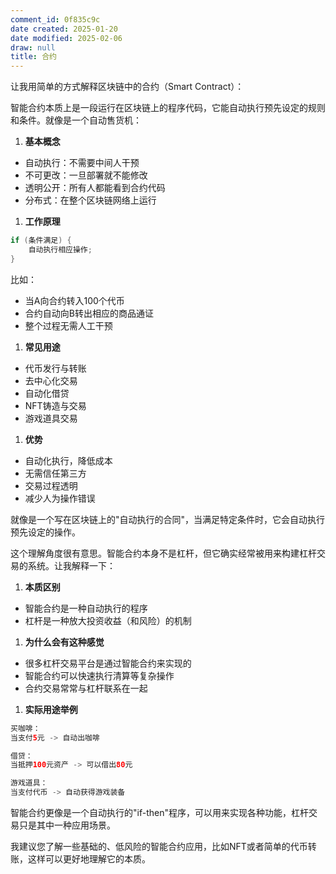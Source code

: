 ```yaml
---
comment_id: 0f835c9c
date created: 2025-01-20
date modified: 2025-02-06
draw: null
title: 合约
---
```

让我用简单的方式解释区块链中的合约（Smart Contract）：

智能合约本质上是一段运行在区块链上的程序代码，它能自动执行预先设定的规则和条件。就像是一个自动售货机：

1. **基本概念**
- 自动执行：不需要中间人干预
- 不可更改：一旦部署就不能修改
- 透明公开：所有人都能看到合约代码
- 分布式：在整个区块链网络上运行

1. **工作原理**

```Java
if (条件满足) {
    自动执行相应操作;
}
```

比如：

- 当A向合约转入100个代币
- 合约自动向B转出相应的商品通证
- 整个过程无需人工干预

1. **常见用途**
- 代币发行与转账
- 去中心化交易
- 自动化借贷
- NFT铸造与交易
- 游戏道具交易

1. **优势**
- 自动化执行，降低成本
- 无需信任第三方
- 交易过程透明
- 减少人为操作错误

就像是一个写在区块链上的"自动执行的合同"，当满足特定条件时，它会自动执行预先设定的操作。

这个理解角度很有意思。智能合约本身不是杠杆，但它确实经常被用来构建杠杆交易的系统。让我解释一下：

1. **本质区别**
- 智能合约是一种自动执行的程序
- 杠杆是一种放大投资收益（和风险）的机制

1. **为什么会有这种感觉**
- 很多杠杆交易平台是通过智能合约来实现的
- 智能合约可以快速执行清算等复杂操作
- 合约交易常常与杠杆联系在一起

1. **实际用途举例**

```Java
买咖啡：
当支付5元 -> 自动出咖啡

借贷：
当抵押100元资产 -> 可以借出80元

游戏道具：
当支付代币 -> 自动获得游戏装备
```

智能合约更像是一个自动执行的"if-then"程序，可以用来实现各种功能，杠杆交易只是其中一种应用场景。

我建议您了解一些基础的、低风险的智能合约应用，比如NFT或者简单的代币转账，这样可以更好地理解它的本质。
